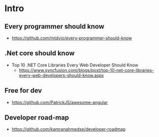 # Intro
## Every programmer should know
- https://github.com/mtdvio/every-programmer-should-know

## .Net core should know
- Top 10 .NET Core Libraries Every Web Developer Should Know
    - https://www.syncfusion.com/blogs/post/top-10-net-core-libraries-every-web-developers-should-know.aspx
    
## Free for dev
- https://github.com/PatrickJS/awesome-angular

## Developer road-map
- https://github.com/kamranahmedse/developer-roadmap